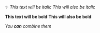:sparkles:
*This text will be italic*
_This will also be italic_

**This text will be bold**
__This will also be bold__

_You **can** combine them_
